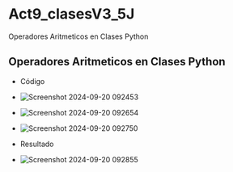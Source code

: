 # Act9_clasesV3_5J
Operadores Aritmeticos en Clases Python
## Operadores Aritmeticos en Clases Python
- Código
- ![Screenshot 2024-09-20 092453](https://github.com/user-attachments/assets/236d49e9-a35b-4af3-9250-949d50e99330)
- ![Screenshot 2024-09-20 092654](https://github.com/user-attachments/assets/c393b5a7-fe0c-46b5-9aeb-f2dfe31eb08a)
- ![Screenshot 2024-09-20 092750](https://github.com/user-attachments/assets/fb3f636f-6920-4d78-b16c-403d612ba3ec)
  
- Resultado
- ![Screenshot 2024-09-20 092855](https://github.com/user-attachments/assets/d976ed95-6212-4427-9842-f72f8fd8ab3d)
